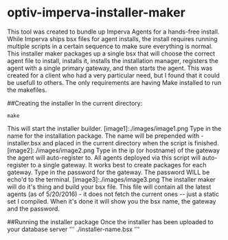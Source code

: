 # optiv-imperva-installer-maker
This tool was created to bundle up Imperva Agents for a hands-free install. While Imperva ships bsx files for agent installs, the install requires running multiple scripts in a certain sequence to make sure everything is normal. This installer maker packages up a single bsx that will choose the correct agent file to install, installs it, installs the installation manager, registers the agent with a single primary gateway, and then starts the agent. This was created for a client who had a very particular need, but I found that it could be usefull to others. The only requirements are having Make installed to run the makefiles.

##Creating the installer
In the current directory:
```
make
```
This will start the installer builder.
[image1]:./images/image1.png
Type in the name for the installation package. The name will be prepended with -installer.bsx and placed in the current directory when the script is finished.
[image2]:./images/image2.png
Type in the ip (or hostname) of the gateway the agent will auto-register to. All agents deployed via this script will auto-register to a single gateway. It works best to create packages for each gateway.
Type in the password for the gateway. The password WILL be echo'd to the terminal.
[image3]:./images/image3.png
The installer maker will do it's thing and build your bsx file. This file will contain all the latest agents (as of 5/20/2016) - it does not fetch the current ones -- just a static set I compiled. When it's done it will show you the bsx name, the gateway and the password.

##Running the installer package
Once the installer has been uploaded to your database server
'''
./installer-name.bsx
'''
